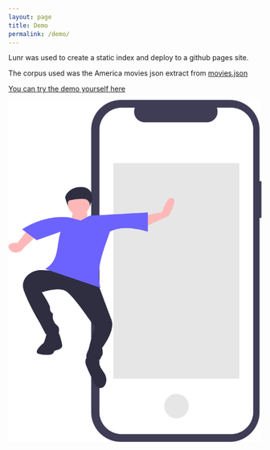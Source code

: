 ```yaml
---
layout: page
title: Demo
permalink: /demo/
---
```


Lunr was used to create a static index and deploy to a github pages site. 

The corpus used was the America movies json extract from [movies.json](https://github.com/prust/wikipedia-movie-data)

[You can try the demo yourself here](https://sjhorn.github.io/lunr_demo/)

![Lunr image](../assets/images/undraw_going_offline_ihag.svg)